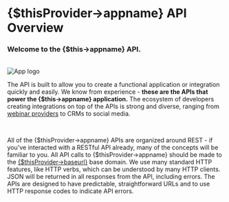 
# {$thisProvider->appname} API Overview
### Welcome to the {$this->appname} API.
<br>
<img $src="{$thisProvider->applogo}" alt="App logo" class="img-responsive logo">
<br>

The API is built to allow you to create a functional application or integration quickly and easily. We know from experience - __these are the APIs that power the {$this->appname} application.__ The ecosystem of developers creating integrations on top of the APIs is strong and diverse, ranging from [webinar providers](https://www.moorexa.com) to CRMs to social media.

<br>

All of the {$thisProvider->appname} APIs are organized around REST - if you've interacted with a RESTful API already, many of the concepts will be familiar to you. All API calls to {$thisProvider->appname} should be made to the [{$thisProvider->baseurl}](https://{$this->baseurl}) base domain. We use many standard HTTP features, like HTTP verbs, which can be understood by many HTTP clients. JSON will be returned in all responses from the API, including errors. The APIs are designed to have predictable, straightforward URLs and to use HTTP response codes to indicate API errors.

<br>